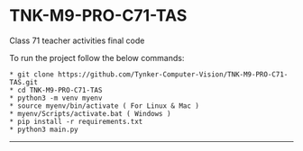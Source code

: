 # TNK-M9-PRO-C71-TAS

Class 71 teacher activities final code

To run the project follow the below commands:

```
* git clone https://github.com/Tynker-Computer-Vision/TNK-M9-PRO-C71-TAS.git
* cd TNK-M9-PRO-C71-TAS
* python3 -m venv myenv
* source myenv/bin/activate ( For Linux & Mac )
* myenv/Scripts/activate.bat ( Windows )
* pip install -r requirements.txt
* python3 main.py
```

---
